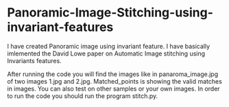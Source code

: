 # Panoramic-Image-Stitching-using-invariant-features

I have created Panoramic image using invariant feature. I have basically imlemented the David Lowe paper on Automatic Image stitching using Invariants features. 

After running the code you will find the images like in panaroma_image.jpg of two images 1.jpg and 2.jpg. Matched_points is showing the valid matches in images. You can also test on other samples or your own images.
In order to run the code you should run the program stitch.py.
